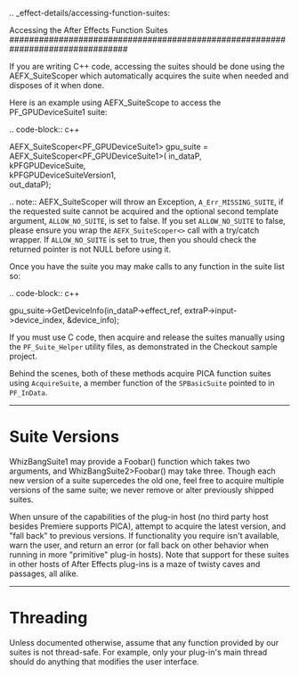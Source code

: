 .. _effect-details/accessing-function-suites:

Accessing the After Effects Function Suites
################################################################################

If you are writing C++ code, accessing the suites should be done using the AEFX_SuiteScoper which automatically acquires the suite when needed and disposes of it when done. 

Here is an example using AEFX_SuiteScope to access the PF_GPUDeviceSuite1 suite:

.. code-block:: c++ 

  AEFX_SuiteScoper<PF_GPUDeviceSuite1> gpu_suite = AEFX_SuiteScoper<PF_GPUDeviceSuite1>( 
    in_dataP,                                                                                       
    kPFGPUDeviceSuite,                                                                                
    kPFGPUDeviceSuiteVersion1,                                                                        
    out_dataP);

.. note::
  AEFX_SuiteScoper will throw an Exception, ``A_Err_MISSING_SUITE``, if the requested suite cannot be acquired and the optional second template argument, ``ALLOW_NO_SUITE``, is set to false. If you set ``ALLOW_NO_SUITE`` to false, please ensure you wrap the ``AEFX_SuiteScoper<>`` call with a try/catch wrapper. If ``ALLOW_NO_SUITE`` is set to true, then you should check the returned pointer is not NULL before using it.

Once you have the suite you may make calls to any function in the suite list so:

.. code-block:: c++ 
  
  gpu_suite->GetDeviceInfo(in_dataP->effect_ref, extraP->input->device_index, &device_info);

If you must use C code, then acquire and release the suites manually using the ``PF_Suite_Helper`` utility files, as demonstrated in the Checkout sample project.

Behind the scenes, both of these methods acquire PICA function suites using ``AcquireSuite``, a member function of the ``SPBasicSuite`` pointed to in ``PF_InData``.
  
----

Suite Versions
================================================================================

WhizBangSuite1 may provide a Foobar() function which takes two arguments, and WhizBangSuite2>Foobar() may take three. Though each new version of a suite supercedes the old one, feel free to acquire multiple versions of the same suite; we never remove or alter previously shipped suites.

When unsure of the capabilities of the plug-in host (no third party host besides Premiere supports PICA), attempt to acquire the latest version, and "fall back" to previous versions. If functionality you require isn't available, warn the user, and return an error (or fall back on other behavior when running in more "primitive" plug-in hosts). Note that support for these suites in other hosts of After Effects plug-ins is a maze of twisty caves and passages, all alike.

----

Threading
================================================================================

Unless documented otherwise, assume that any function provided by our suites is not thread-safe. For example, only your plug-in's main thread should do anything that modifies the user interface.
